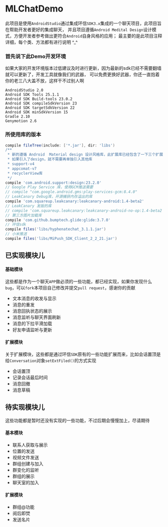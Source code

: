 MLChatDemo
================
此项目是使用`AndroidStudio`通过集成环信`SDK3.x`集成的一个聊天项目，此项目旨在帮助开发者更好的集成聊天，
并且项目遵循`Android Medital Design`设计模式，方便开发者参考做出更符合`Android`自身风格的应用；
最主要的是此项目注释详细，每个类、方法都有进行说明 ^_^

### 首先说下此Demo开发环境
如果大家的开发环境版本过低建议及时进行更新，因为最新的sdk已经不需要翻墙就可以更新了，开发工具就像我们的武器，
可以免费更换好武器，你还一直抱着你的老三八大盖不放，这样干不过别人啊

    AndroidStudio 2.0
    Android SDK Tools 25.1.1
    Android SDK Build-tools 23.0.2
    Android SDK compileSdkVersion 23
    Android SDK targetSdkVersion 22
    Android SDK minSdkVersion 15
    Gradle 2.10
    Genymotion 2.6
    
### 所使用库的版本
```gradle
compile fileTree(include: ['*.jar'], dir: 'libs')
/**
 * 新的遵循 Android  Material design 设计风格库，此扩展库已经包含了一下三个扩展库，
 * 如果引入了design，就不需要再单独引入其他库
 * support-v4
 * appcomat-v7
 * recyclerView库
 */
compile 'com.android.support:design:23.2.0'
// Google Play Service 库，使用GCM推送需要
// compile "com.google.android.gms:play-services-gcm:8.4.0"
// LeakCanary Debug库，开源捕获内存溢出的库
compile 'com.squareup.leakcanary:leakcanary-android:1.4-beta2'
// LeakCanary 发版的库
// compile 'com.squareup.leakcanary:leakcanary-android-no-op:1.4-beta2'
// 第三方图片加载库
compile 'com.github.bumptech.glide:glide:3.7.0'
// 环信sdk
compile files('libs/hyphenatechat_3.1.1.jar')
// 小米推送
compile files('libs/MiPush_SDK_Client_2_2_21.jar')  
```

已实现模块儿
-----------------
#### 基础模块

这些都是作为一个聊天`APP`做必须的一些功能，都已经实现，如果你发现什么`bug`，可以`fork`本项目自己修改并提交`pull request`，感谢你的贡献

- 文本消息的收发与显示
- 消息的重发
- 消息回执状态的展示
- 消息监听与聊天界面刷新
- 消息的下拉平滑加载
- 好友申请监听与更新

#### 扩展模块

关于扩展模块，这些都是通过环信`SDK`原有的一些功能扩展而来，比如会话置顶是给`Conversation`对象`setExtFiled()`的方式实现

- 会话置顶
- 记录会话最后时间
- 消息回撤
- 消息草稿

待实现模块儿
------
这些功能都是暂时还没有实现的一些功能，不过后期会慢慢加上，尽请期待
#### 基本模块
- 联系人获取与展示
- 位置的发送
- 视频文件发送
- 群组创建与加入
- 群变化的监听
- 群组的展示
- 聊天室的加入

#### 扩展模块
- 群组@功能
- 阅后即焚
- 发送名片



